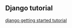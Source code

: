 ## Django tutorial

[django getting started tutorial](https://docs.djangoproject.com/en/3.0/intro/)
